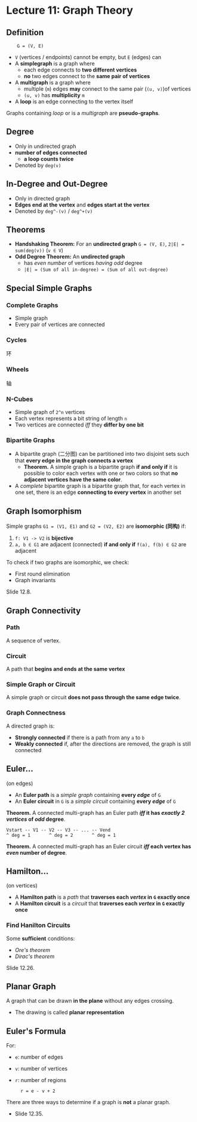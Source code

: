 # Lecture 11: Graph Theory

## Definition

        G = (V, E)

- `V` (vertices / endpoints) cannot be empty, but `E` (edges) can
- A **simplegraph** is a graph where
  - each edge connects to **two different vertices**
  - **no** two edges connect to the **same pair of vertices**
- A **multigraph** is a graph where
  - multiple (`m`) edges **may** connect to the same pair (`(u, v)`)of vertices
  - `(u, v)` has **multiplicity** `m`
- A **loop** is an edge connecting to the vertex itself

Graphs containing _loop_ or is a _multigraph_ are **pseudo-graphs**.

## Degree

- Only in undirected graph
- **number of edges connected**
  - **a loop counts twice**
- Denoted by `deg(v)`

## In-Degree and Out-Degree

- Only in directed graph
- **Edges end at the vertex** and **edges start at the vertex**
- Denoted by `deg^-(v)` / `deg^+(v)`

## Theorems

- **Handshaking Theorem:** For an **undirected graph** `G = (V, E)`, `2|E| = sum(deg(v))` (`v ∈ V`)
- **Odd Degree Theorem:** An **undirected graph**
  - has _even number_ of vertices _having odd_ degree
  - `|E| = (Sum of all in-degree) = (Sum of all out-degree)`

## Special Simple Graphs

### Complete Graphs

- Simple graph
- Every pair of vertices are connected

### Cycles

环

### Wheels

轴

### N-Cubes

- Simple graph of `2^n` vertices
- Each vertex represents a bit string of length `n`
- Two vertices are connected _iff_ they **differ by one bit**

### Bipartite Graphs

- A bipartite graph (二分图) can be partitioned into two disjoint sets such that **every edge in the graph connects a vertex**
  - **Theorem.** A simple graph is a bipartite graph **if and only if** it is possible to color each vertex with one or two colors so that **no adjacent vertices have the same color**.
- A _complete_ bipartite graph is a bipartite graph that, for each vertex in one set, there is an edge **connecting to every vertex** in another set

## Graph Isomorphism

Simple graphs `G1 = (V1, E1)` and `G2 = (V2, E2)` are **isomorphic (同构)** if:

1. `f: V1 -> V2` is **bijective**
2. `a, b ∈ G1` are adjacent (connected) **if and only if** `f(a), f(b) ∈ G2` are adjacent

To check if two graphs are isomorphic, we check:

- First round elimination
- Graph invariants

Slide 12.8.

## Graph Connectivity

### Path

A sequence of vertex.

### Circuit

A path that **begins and ends at the same vertex**

### Simple Graph or Circuit

A simple graph or circuit **does not pass through the same edge twice**.

### Graph Connectness

A directed graph is:

- **Strongly connected** if there is a path from any `a` to `b`
- **Weakly connected** if, after the directions are removed, the graph is still connected

## Euler...

(on edges)

- An **Euler path** is a _simple graph_ containing **every _edge_** of `G`
- An **Euler circuit** in `G` is a _simple circuit_ containing **every _edge_** of `G`

**Theorem.** A connected multi-graph has an Euler path **_iff_ it has _exactly 2 vertices_ of _odd_ degree**.

    Vstart -- V1 -- V2 -- V3 -- ... -- Vend
    ^ deg = 1       ^ deg = 2       ^ deg = 1

**Theorem.** A connected multi-graph has an Euler circuit **_iff_ each vertex has _even_ number of degree**.

## Hamilton...

(on vertices)

- A **Hamilton path** is a _path_ that **traverses each _vertex_ in `G` exactly once**
- A **Hamilton circuit** is a _circuit_ that **traverses each _vertex_ in `G` exactly once**

### Find Hanilton Circuits

Some **sufficient** conditions:

- _Ore's theorem_
- _Dirac's theorem_

Slide 12.26.

## Planar Graph

A graph that can be drawn **in the plane** without any edges crossing.

- The drawing is called **planar representation**

## Euler's Formula

For:

- `e`: number of edges
- `v`: number of vertices
- `r`: number of regions

        r = e - v + 2

There are three ways to determine if a graph is **not** a planar graph.

- Slide 12.35.
